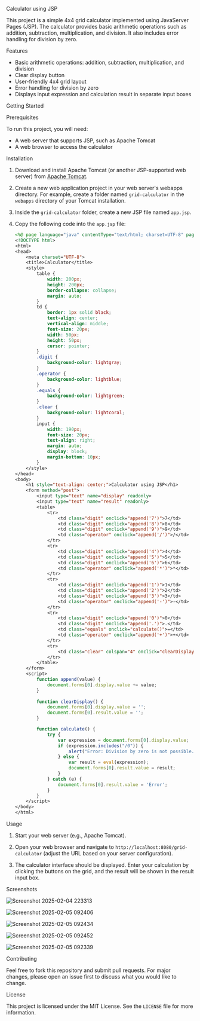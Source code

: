 Calculator using JSP

This project is a simple 4x4 grid calculator implemented using JavaServer Pages (JSP). The calculator provides basic arithmetic operations such as addition, subtraction, multiplication, and division. It also includes error handling for division by zero.

Features

- Basic arithmetic operations: addition, subtraction, multiplication, and division
- Clear display button
- User-friendly 4x4 grid layout
- Error handling for division by zero
- Displays input expression and calculation result in separate input boxes

Getting Started

Prerequisites

To run this project, you will need:

- A web server that supports JSP, such as Apache Tomcat
- A web browser to access the calculator

Installation

1. Download and install Apache Tomcat (or another JSP-supported web server) from [Apache Tomcat](https://tomcat.apache.org/download-90.cgi).

2. Create a new web application project in your web server's webapps directory. For example, create a folder named `grid-calculator` in the `webapps` directory of your Tomcat installation.

3. Inside the `grid-calculator` folder, create a new JSP file named `app.jsp`.

4. Copy the following code into the `app.jsp` file:

    ```jsp
    <%@ page language="java" contentType="text/html; charset=UTF-8" pageEncoding="UTF-8"%>
    <!DOCTYPE html>
    <html>
    <head>
        <meta charset="UTF-8">
        <title>Calculator</title>
        <style>
            table {
                width: 200px;
                height: 200px;
                border-collapse: collapse;
                margin: auto;
            }
            td {
                border: 1px solid black;
                text-align: center;
                vertical-align: middle;
                font-size: 20px;
                width: 50px;
                height: 50px;
                cursor: pointer;
            }
            .digit {
                background-color: lightgray;
            }
            .operator {
                background-color: lightblue;
            }
            .equals {
                background-color: lightgreen;
            }
            .clear {
                background-color: lightcoral;
            }
            input {
                width: 190px;
                font-size: 20px;
                text-align: right;
                margin: auto;
                display: block;
                margin-bottom: 10px;
            }
        </style>
    </head>
    <body>
        <h1 style="text-align: center;">Calculator using JSP</h1>
        <form method="post">
            <input type="text" name="display" readonly>
            <input type="text" name="result" readonly>
            <table>
                <tr>
                    <td class="digit" onclick="append('7')">7</td>
                    <td class="digit" onclick="append('8')">8</td>
                    <td class="digit" onclick="append('9')">9</td>
                    <td class="operator" onclick="append('/')">/</td>
                </tr>
                <tr>
                    <td class="digit" onclick="append('4')">4</td>
                    <td class="digit" onclick="append('5')">5</td>
                    <td class="digit" onclick="append('6')">6</td>
                    <td class="operator" onclick="append('*')">*</td>
                </tr>
                <tr>
                    <td class="digit" onclick="append('1')">1</td>
                    <td class="digit" onclick="append('2')">2</td>
                    <td class="digit" onclick="append('3')">3</td>
                    <td class="operator" onclick="append('-')">-</td>
                </tr>
                <tr>
                    <td class="digit" onclick="append('0')">0</td>
                    <td class="digit" onclick="append('.')">.</td>
                    <td class="equals" onclick="calculate()">=</td>
                    <td class="operator" onclick="append('+')">+</td>
                </tr>
                <tr>
                    <td class="clear" colspan="4" onclick="clearDisplay()">C</td>
                </tr>
            </table>
        </form>
        <script>
            function append(value) {
                document.forms[0].display.value += value;
            }
            
            function clearDisplay() {
                document.forms[0].display.value = '';
                document.forms[0].result.value = '';
            }

            function calculate() {
                try {
                    var expression = document.forms[0].display.value;
                    if (expression.includes("/0")) {
                        alert("Error: Division by zero is not possible.");
                    } else {
                        var result = eval(expression);
                        document.forms[0].result.value = result;
                    }
                } catch (e) {
                    document.forms[0].result.value = 'Error';
                }
            }
        </script>
    </body>
    </html>
    ```

Usage

1. Start your web server (e.g., Apache Tomcat).

2. Open your web browser and navigate to `http://localhost:8080/grid-calculator` (adjust the URL based on your server configuration).

3. The calculator interface should be displayed. Enter your calculation by clicking the buttons on the grid, and the result will be shown in the result input box.





Screenshots

 ![Screenshot 2025-02-04 223313](https://github.com/user-attachments/assets/30bb978f-4bfc-43f3-b4c9-8819be9ea985)

 ![Screenshot 2025-02-05 092406](https://github.com/user-attachments/assets/90c3a7b3-a557-484a-8d05-6b947071bbe7)

![Screenshot 2025-02-05 092434](https://github.com/user-attachments/assets/9804df2c-fe67-4822-b369-167ca66517fd)

 ![Screenshot 2025-02-05 092452](https://github.com/user-attachments/assets/0e301a03-08a2-41bc-aca7-061f4313dd04)

 ![Screenshot 2025-02-05 092339](https://github.com/user-attachments/assets/6d0bfe19-edb7-4cd6-be4d-596b56ed7560)




Contributing

Feel free to fork this repository and submit pull requests. For major changes, please open an issue first to discuss what you would like to change.

License

This project is licensed under the MIT License. See the `LICENSE` file for more information.
